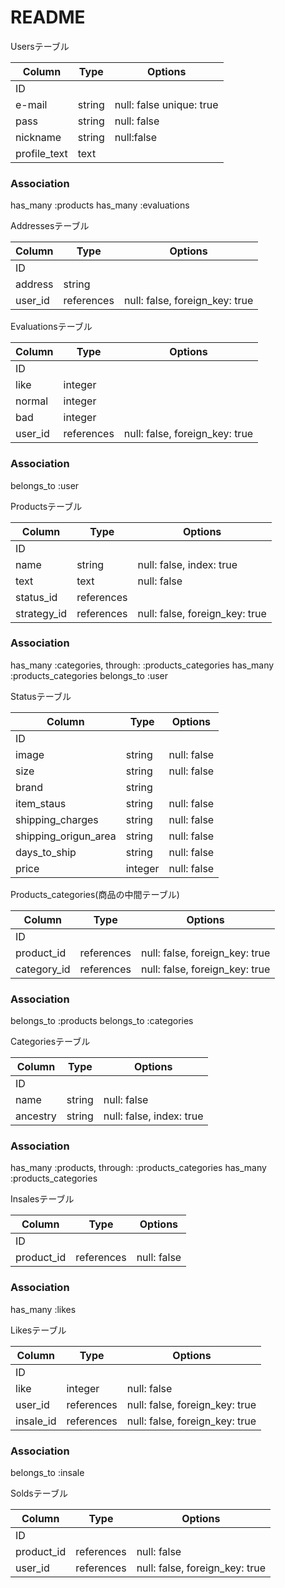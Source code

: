 # README

Usersテーブル

|Column|Type|Options|
|------|----|-------|
|ID|||
|e-mail|string|null: false unique: true|
|pass|string|null: false|
|nickname|string|null:false|
|profile_text|text||

### Association
has_many :products
has_many :evaluations



Addressesテーブル

|Column|Type|Options|
|------|----|-------|
|ID|||
|address|string||
|user_id|references|null: false, foreign_key: true|




Evaluationsテーブル

|Column|Type|Options|
|------|----|-------|
|ID|||
|like|integer||
|normal|integer||
|bad|integer||
|user_id|references|null: false, foreign_key: true|

### Association
belongs_to :user 



Productsテーブル

|Column|Type|Options|
|------|----|-------|
|ID|||
|name|string|null: false, index: true|
|text|text|null: false|
|status_id|references||
|strategy_id|references|null: false, foreign_key: true|

### Association
has_many :categories,  through: :products_categories
has_many :products_categories
belongs_to :user



Statusテーブル

|Column|Type|Options|
|------|----|-------|
|ID|||
|image|string|null: false|
|size|string|null: false|
|brand|string||
|item_staus|string|null: false|
|shipping_charges|string|null: false|
|shipping_origun_area|string|null: false|
|days_to_ship|string|null: false|
|price|integer|null: false|




Products_categories(商品の中間テーブル)

|Column|Type|Options|
|------|----|-------|
|ID|||
|product_id|references|null: false, foreign_key: true|
|category_id|references|null: false, foreign_key: true|

### Association
belongs_to :products
belongs_to :categories



Categoriesテーブル

|Column|Type|Options|
|------|----|-------|
|ID|||
|name|string|null: false|
|ancestry|string|null: false, index: true|

### Association
​has_many :products, through: :products_categories
has_many :products_categories



Insalesテーブル

|Column|Type|Options|
|------|----|-------|
|ID|||
|product_id|references|null: false|foreign_key: true|

### Association
has_many :likes



Likesテーブル

|Column|Type|Options|
|------|----|-------|
|ID|||
|like|integer|null: false|
|user_id|references|null: false, foreign_key: true|
|insale_id|references|null: false, foreign_key: true|

### Association
belongs_to :insale



Soldsテーブル

|Column|Type|Options|
|------|----|-------|
|ID|||
|product_id|references|null: false|foreign_key: true|
|user_id|references|null: false, foreign_key: true|